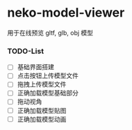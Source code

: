 # neko-model-viewer
用于在线预览 gltf, glb, obj 模型

### TODO-List
- [ ] 基础界面搭建
- [ ] 点击按钮上传模型文件
- [ ] 拖拽上传模型文件
- [ ] 正确加载模型基础部分
- [ ] 拖动视角
- [ ] 正确加载模型贴图
- [ ] 正确加载模型动画
